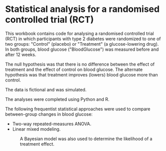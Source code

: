 # Statistical analysis for a randomised controlled trial (RCT)
<p>This workbook contains code for analysing a randomised controlled trial (RCT) in which participants with type 2 diabetes were randomized to one of two groups: "Control" (placebo) or "Treatment" (a glucose-lowering drug). In both groups, blood glucose ("BloodGlucose") was measured before and after 12 weeks.
<p>The null hypothesis was that there is no difference between the effect of treatment and the effect of control on blood glucose. The alternate hypothesis was that treatment improves (lowers) blood glucose more than control.
<p>The data is fictional and was simulated.
<p>The analyses were completed using Python and R.
<p>The following frequentist statistical approaches were used to compare between-group changes in blood glucose:
<ul>
<li>Two-way repeated-measures ANOVA.
<li>Linear mixed modeling.
<ul>
<p>A Bayesian model was also used to determine the likelihood of a treatment effect.
